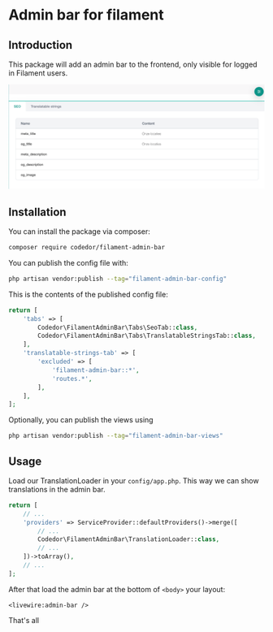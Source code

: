 # Admin bar for filament

## Introduction

This package will add an admin bar to the frontend, only visible for logged in Filament users.

![img.png](img.png)

## Installation

You can install the package via composer:

```bash
composer require codedor/filament-admin-bar
```

You can publish the config file with:

```bash
php artisan vendor:publish --tag="filament-admin-bar-config"
```

This is the contents of the published config file:

```php
return [
    'tabs' => [
        Codedor\FilamentAdminBar\Tabs\SeoTab::class,
        Codedor\FilamentAdminBar\Tabs\TranslatableStringsTab::class,
    ],
    'translatable-strings-tab' => [
        'excluded' => [
            'filament-admin-bar::*',
            'routes.*',
        ],
    ],
];
```

Optionally, you can publish the views using

```bash
php artisan vendor:publish --tag="filament-admin-bar-views"
```

## Usage

Load our TranslationLoader in your `config/app.php`. This way we can show translations in the admin bar.

```php
return [
    // ...
    'providers' => ServiceProvider::defaultProviders()->merge([
        // ...
        Codedor\FilamentAdminBar\TranslationLoader::class,
        // ...
    ])->toArray(),
    // ...
];
```

After that load the admin bar at the bottom of `<body>` your layout:

```blade
<livewire:admin-bar />
```

That's all
